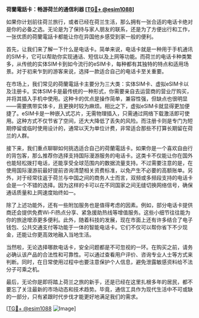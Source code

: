 **荷蘭電話卡：畅游荷兰的通信利器 [[TG💪+ @esim1088](https://t.me/s/esim1088)]**

如果你计划前往荷兰旅行，或者已经在荷兰生活，那么拥有一张合适的电话卡绝对是你的必备之选。无论是为了保持与家人朋友的联系，还是为了方便出行和工作，一张优质的荷蘭電話卡都能让你在异国他乡感受到家一般的便利。

首先，让我们来了解一下什么是电话卡。简单来说，电话卡就是一种用于手机通讯的SIM卡，它可以帮助你实现通话、短信以及上网等功能。而荷兰的电话卡种类繁多，从传统的实体SIM卡到如今流行的eSIM卡，每种都有其独特的特点和适用场景。对于初来乍到的游客来说，选择一款适合自己的电话卡至关重要。

在市场上，我们常见的荷蘭電話卡主要分为三大类：实体SIM卡、虚拟eSIM卡以及注册卡。实体SIM卡是最传统的一种形式，你需要亲自去运营商的营业厅购买，并将其插入手机中使用。这种卡的优点是操作简单，兼容性强，但缺点也很明显——需要携带实体卡，且更换时较为麻烦。相比之下，虚拟eSIM卡就显得更加便捷了。eSIM卡是一种嵌入式芯片，无需物理插入，只需通过网络下载激活即可使用。这种方式不仅节省了空间，还大大降低了丢失的风险。而注册卡则是专门为短期停留或临时使用设计的，通常以天为单位计费，非常适合那些不打算长期留在荷兰的人群。

接下来，我们重点聊聊如何挑选适合自己的荷蘭電話卡。如果你是一个喜欢自由行的背包客，那么推荐你选择支持国际漫游服务的电话卡。这类卡不仅能让你在国外也能轻松拨打电话，还能享受全球范围内的数据流量支持。不过需要注意的是，在使用国际漫游前最好提前咨询清楚相关资费标准，以免产生不必要的高额账单。另外，对于经常往返于荷兰与中国之间的商务人士而言，双频或多频段支持的电话卡会是一个不错的选择。因为这样的卡可以在不同国家之间无缝切换网络信号，确保通话质量和上网速度始终如一。

除了上述功能外，还有一些附加服务也是值得考虑的因素。例如，部分电话卡提供商还会提供免费Wi-Fi热点分享、紧急援助热线等增值服务。这些小细节往往能为你的旅途增添更多便利。此外，随着科技的发展，现在市面上还有许多结合了电子钱包、公共交通支付等功能于一体的智能电话卡。它们不仅可以帮你省下不少现金，还能让你更高效地融入当地生活。

当然啦，无论选择哪款电话卡，安全问题都是不可忽视的一环。在购买之前，请务必确认该产品的合法性和可靠性。可以通过查看用户评价、咨询专业人士等方式来判断。同时，在日常使用过程中也要注意保护个人信息，避免泄露敏感资料给不法分子可乘之机。

最后，无论你是即将踏上荷兰之旅的新手，还是已经在这里扎根多年的居民，都不要忘了关注最新的市场动态和技术趋势。毕竟，通信工具作为现代生活中不可或缺的一部分，只有紧跟时代步伐才能更好地满足我们的需求。

[[TG💪+ @esim1088](https://t.me/s/esim1088) ![Image](https://i.postimg.cc/4NQfJmqS/Snipaste-2025-05-13-00-14-12.png)]